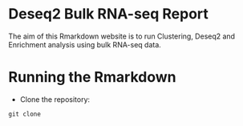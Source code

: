 # Deseq2 Bulk RNA-seq Report

The aim of this Rmarkdown website is to run Clustering, Deseq2 and Enrichment analysis using bulk RNA-seq data. 

# Running the Rmarkdown

* Clone the repository:

`git clone `
